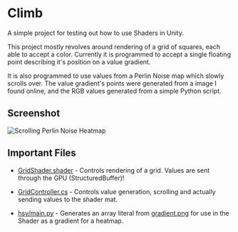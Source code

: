 # Climb

A simple project for testing out how to use Shaders in Unity.

This project mostly revolves around rendering of a grid of squares, each able to accept a color. Currently it is programmed to accept a single floating point describing it's position on a value gradient.

It is also programmed to use values from a Perlin Noise map which slowly scrolls over. The value gradient's points were generated from a image I found online, and the RGB values generated from a simple Python script.

## Screenshot

![Scrolling Perlin Noise Heatmap](./perlin_heatmap.gif)

## Important Files

- [GridShader.shader](./Climb/Assets/GridShader.shader) - Controls rendering of a grid. Values are sent through the GPU (StructuredBuffer)!

- [GridController.cs](./Climb/Assets/Scripts/GridController.cs) - Controls value generation, scrolling and actually sending values to the shader mat.

- [hsv/main.py](./hsv/main.py) - Generates an array literal from [gradient.png](./hsv/gradient.png) for use in the Shader as a gradient for a heatmap.